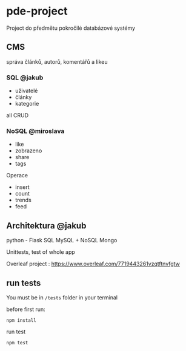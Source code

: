 # pde-project
Project do předmětu pokročilé databázové systémy


## CMS 

správa článků, autorů, komentářů a likeu

### SQL @jakub
- uživatelé
- články
- kategorie


all CRUD

### NoSQL @miroslava
- like
- zobrazeno
- share
- tags

Operace 
- insert 
- count 
- trends 
- feed 

## Architektura @jakub

python - Flask  SQL MySQL + NoSQL Mongo


Unittests, test of whole app

Overleaf project : https://www.overleaf.com/7719443261vzqtftnvfgtw


## run tests

You must be in `/tests` folder in your terminal

before first run: 

```npm install ```

run test 

```npm test```